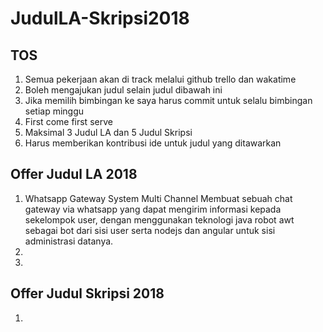 # JudulLA-Skripsi2018

## TOS

1. Semua pekerjaan akan di track melalui github trello dan wakatime
2. Boleh mengajukan judul selain judul dibawah ini
3. Jika memilih bimbingan ke saya harus commit untuk selalu bimbingan setiap minggu
4. First come first serve
5. Maksimal 3 Judul LA dan 5 Judul Skripsi
6. Harus memberikan kontribusi ide untuk judul yang ditawarkan

## Offer Judul LA 2018

1. Whatsapp Gateway System Multi Channel
   Membuat sebuah chat gateway via whatsapp yang dapat mengirim informasi kepada sekelompok user, dengan menggunakan teknologi java robot awt sebagai bot dari sisi user serta nodejs dan angular untuk sisi administrasi datanya.
2.
3.

## Offer Judul Skripsi 2018

1.
